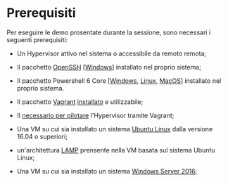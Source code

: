 [comment]: cSpell:disable

# Prerequisiti

Per eseguire le demo prosentate durante la sessione, sono necessari i seguenti prerequisiti:

* Un Hypervisor attivo nel sistema o accessibile da remoto remota;

* Il pacchetto [OpenSSH](https://help.ubuntu-it.org/6.06/ubuntu/serverguide/it/openssh-server.html) [[Windows](https://chocolatey.org/packages/openssh)] installato nel proprio sistema;

* Il pacchetto Powershell 6 Core [[Windows](https://docs.microsoft.com/it-it/powershell/scripting/setup/installing-powershell-core-on-windows?view=powershell-6), [Linux](https://docs.microsoft.com/it-it/powershell/scripting/setup/installing-powershell-core-on-linux?view=powershell-6), [MacOS](https://docs.microsoft.com/it-it/powershell/scripting/setup/installing-powershell-core-on-macos?view=powershell-6)] installato nel proprio sistema.

* Il pacchetto [Vagrant](https://www.vagrantup.com/) [installato](https://www.vagrantup.com/downloads.html) e utilizzabile;

* Il [necessario per pilotare](https://www.vagrantup.com/docs/providers/) l'Hypervisor tramite Vagrant;

* Una VM su cui sia installato un sistema [Ubuntu Linux](https://www.ubuntu-it.org/download) dalla versione 16.04 o superiori;

* un'architettura [LAMP](https://www.linode.com/docs/web-servers/lamp/install-lamp-stack-on-ubuntu-16-04/) prensente nella VM basata sul sistema Ubuntu Linux;

* Una VM su cui sia installato un sistema [Windows Server 2016](https://www.microsoft.com/it-it/evalcenter/evaluate-windows-server-2016/);
